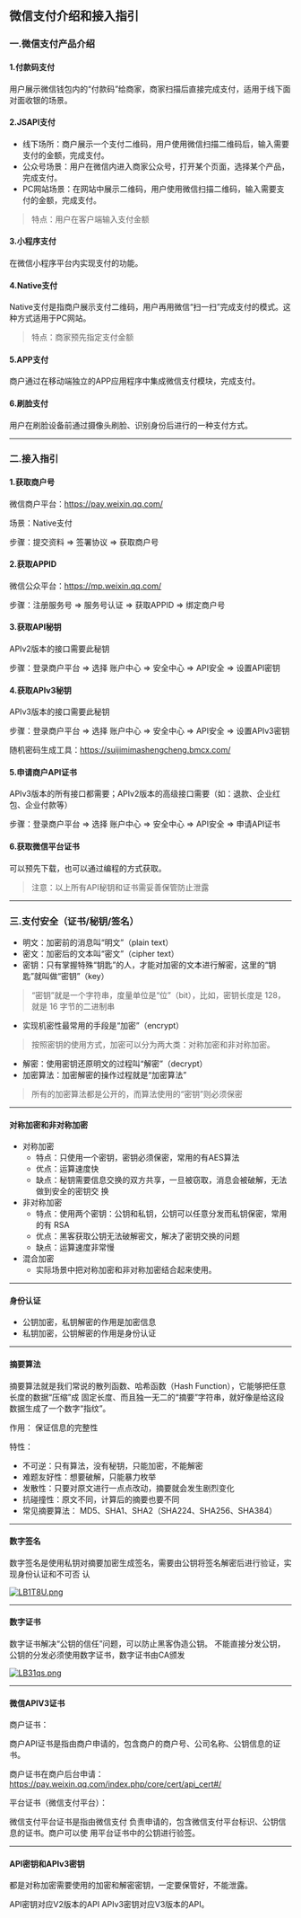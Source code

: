 ## 微信支付介绍和接入指引

### 一.微信支付产品介绍

#### 1.付款码支付

用户展示微信钱包内的“付款码”给商家，商家扫描后直接完成支付，适用于线下面对面收银的场景。

#### 2.JSAPI支付

* 线下场所：商户展示一个支付二维码，用户使用微信扫描二维码后，输入需要支付的金额，完成支付。
* 公众号场景：用户在微信内进入商家公众号，打开某个页面，选择某个产品，完成支付。
* PC网站场景：在网站中展示二维码，用户使用微信扫描二维码，输入需要支付的金额，完成支付。

> 特点：用户在客户端输入支付金额

#### 3.小程序支付

在微信小程序平台内实现支付的功能。

#### 4.Native支付

Native支付是指商户展示支付二维码，用户再用微信“扫一扫”完成支付的模式。这种方式适用于PC网站。

> 特点：商家预先指定支付金额

#### 5.APP支付

商户通过在移动端独立的APP应用程序中集成微信支付模块，完成支付。

#### 6.刷脸支付

用户在刷脸设备前通过摄像头刷脸、识别身份后进行的一种支付方式。

***

### 二.接入指引

#### 1.获取商户号

微信商户平台：https://pay.weixin.qq.com/ 

场景：Native支付 

步骤：提交资料 => 签署协议 => 获取商户号

#### 2.获取APPID

微信公众平台：https://mp.weixin.qq.com/ 

步骤：注册服务号 => 服务号认证 => 获取APPID => 绑定商户号

#### 3.获取API秘钥

APIv2版本的接口需要此秘钥

步骤：登录商户平台 => 选择 账户中心 => 安全中心 => API安全 => 设置API密钥

#### 4.获取APIv3秘钥

APIv3版本的接口需要此秘钥

步骤：登录商户平台 => 选择 账户中心 => 安全中心 => API安全 => 设置APIv3密钥

随机密码生成工具：https://suijimimashengcheng.bmcx.com/

#### 5.申请商户API证书

APIv3版本的所有接口都需要；APIv2版本的高级接口需要（如：退款、企业红包、企业付款等） 

步骤：登录商户平台 => 选择 账户中心 => 安全中心 => API安全 => 申请API证书

#### 6.获取微信平台证书

可以预先下载，也可以通过编程的方式获取。

> 注意：以上所有API秘钥和证书需妥善保管防止泄露

***

### 三.支付安全（证书/秘钥/签名）

* 明文：加密前的消息叫“明文”（plain text）
* 密文：加密后的文本叫“密文”（cipher text）
* 密钥：只有掌握特殊“钥匙”的人，才能对加密的文本进行解密，这里的“钥匙”就叫做“密钥”（key）

> “密钥”就是一个字符串，度量单位是“位”（bit），比如，密钥长度是 128，就是 16 字节的二进制串

* 实现机密性最常用的手段是“加密”（encrypt）

> 按照密钥的使用方式，加密可以分为两大类：对称加密和非对称加密。

* 解密：使用密钥还原明文的过程叫“解密”（decrypt）
* 加密算法：加密解密的操作过程就是“加密算法”

> 所有的加密算法都是公开的，而算法使用的“密钥”则必须保密

***

#### 对称加密和非对称加密

* 对称加密
  + 特点：只使用一个密钥，密钥必须保密，常用的有AES算法
  + 优点：运算速度快
  + 缺点：秘钥需要信息交换的双方共享，一旦被窃取，消息会被破解，无法做到安全的密钥交 换
* 非对称加密
  + 特点：使用两个密钥：公钥和私钥，公钥可以任意分发而私钥保密，常用的有 RSA
  + 优点：黑客获取公钥无法破解密文，解决了密钥交换的问题
  + 缺点：运算速度非常慢
* 混合加密
  + 实际场景中把对称加密和非对称加密结合起来使用。

***

#### 身份认证

+ 公钥加密，私钥解密的作用是加密信息
+ 私钥加密，公钥解密的作用是身份认证

***

#### 摘要算法

摘要算法就是我们常说的散列函数、哈希函数（Hash Function），它能够把任意长度的数据“压缩”成 固定长度、而且独一无二的“摘要”字符串，就好像是给这段数据生成了一个数字“指纹”。

作用： 保证信息的完整性 

特性： 

* 不可逆：只有算法，没有秘钥，只能加密，不能解密 
* 难题友好性：想要破解，只能暴力枚举 
* 发散性：只要对原文进行一点点改动，摘要就会发生剧烈变化 
* 抗碰撞性：原文不同，计算后的摘要也要不同 
* 常见摘要算法： MD5、SHA1、SHA2（SHA224、SHA256、SHA384）

***

#### 数字签名

数字签名是使用私钥对摘要加密生成签名，需要由公钥将签名解密后进行验证，实现身份认证和不可否 认

[![LB1T8U.png](https://s1.ax1x.com/2022/04/19/LB1T8U.png)](https://imgtu.com/i/LB1T8U)

***

#### 数字证书

数字证书解决“公钥的信任”问题，可以防止黑客伪造公钥。 不能直接分发公钥，公钥的分发必须使用数字证书，数字证书由CA颁发

[![LB31qs.png](https://s1.ax1x.com/2022/04/19/LB31qs.png)](https://imgtu.com/i/LB31qs)

***

#### 微信APIV3证书

商户证书： 

商户API证书是指由商户申请的，包含商户的商户号、公司名称、公钥信息的证书。

商户证书在商户后台申请：https://pay.weixin.qq.com/index.php/core/cert/api_cert#/

平台证书（微信支付平台）： 

微信支付平台证书是指由微信支付 负责申请的，包含微信支付平台标识、公钥信息的证书。商户可以使 用平台证书中的公钥进行验签。

***

#### API密钥和APIv3密钥

都是对称加密需要使用的加密和解密密钥，一定要保管好，不能泄露。 

API密钥对应V2版本的API APIv3密钥对应V3版本的API。

